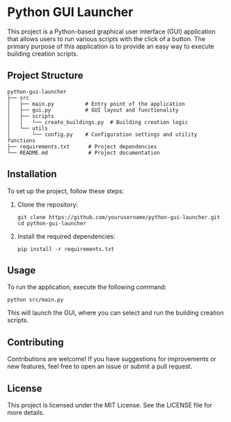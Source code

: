 # Python GUI Launcher

This project is a Python-based graphical user interface (GUI) application that allows users to run various scripts with the click of a button. The primary purpose of this application is to provide an easy way to execute building creation scripts.

## Project Structure

```
python-gui-launcher
├── src
│   ├── main.py          # Entry point of the application
│   ├── gui.py           # GUI layout and functionality
│   ├── scripts
│   │   └── create_buildings.py  # Building creation logic
│   └── utils
│       └── config.py    # Configuration settings and utility functions
├── requirements.txt      # Project dependencies
└── README.md             # Project documentation
```

## Installation

To set up the project, follow these steps:

1. Clone the repository:
   ```
   git clone https://github.com/yourusername/python-gui-launcher.git
   cd python-gui-launcher
   ```

2. Install the required dependencies:
   ```
   pip install -r requirements.txt
   ```

## Usage

To run the application, execute the following command:

```
python src/main.py
```

This will launch the GUI, where you can select and run the building creation scripts.

## Contributing

Contributions are welcome! If you have suggestions for improvements or new features, feel free to open an issue or submit a pull request.

## License

This project is licensed under the MIT License. See the LICENSE file for more details.